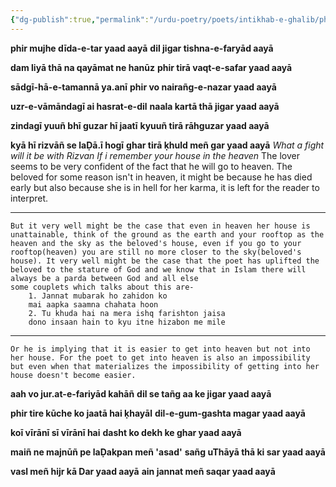 ```yaml
---
{"dg-publish":true,"permalink":"/urdu-poetry/poets/intikhab-e-ghalib/phir-mujhe-dida-e-tar-yaad-aaya/"}
---
```


**phir mujhe dīda-e-tar yaad aayā**
**dil jigar tishna-e-faryād aayā**

**dam liyā thā na qayāmat ne hanūz**
**phir tirā vaqt-e-safar yaad aayā**

**sādgī-hā-e-tamannā ya.anī**
**phir vo nairañg-e-nazar yaad aayā**

**uzr-e-vāmāndagī ai hasrat-e-dil**
**naala kartā thā jigar yaad aayā**

**zindagī yuuñ bhī guzar hī jaatī**
**kyuuñ tirā rāhguzar yaad aayā**

**kyā hī rizvāñ se laḌā.ī hogī**
**ghar tirā ḳhuld meñ gar yaad aayā**
    *What a fight will it be with Rizvan*
    *If i remember your house in the heaven*
	The lover seems to be very confident of the fact that he will go to heaven. The beloved for some reason isn't in heaven, it might be because he has died early but also because she is in hell for her karma, it is left for the reader to interpret. 

---
	But it very well might be the case that even in heaven her house is unattainable, think of the ground as the earth and your rooftop as the heaven and the sky as the beloved's house, even if you go to your rooftop(heaven) you are still no more closer to the sky(beloved's house). It very well might be the case that the poet has uplifted the beloved to the stature of God and we know that in Islam there will always be a parda between God and all else
	some couplets which talks about this are- 
		1. Jannat mubarak ho zahidon ko 
		mai aapka saamna chahata hoon
		2. Tu khuda hai na mera ishq farishton jaisa 
		dono insaan hain to kyu itne hizabon me mile
		

---
	Or he is implying that it is easier to get into heaven but not into her house. For the poet to get into heaven is also an impossibility but even when that materializes the impossibility of getting into her house doesn't become easier. 

**aah vo jur.at-e-fariyād kahāñ**
**dil se tañg aa ke jigar yaad aayā**

**phir tire kūche ko jaatā hai ḳhayāl**
**dil-e-gum-gashta magar yaad aayā**

**koī vīrānī sī vīrānī hai**
**dasht ko dekh ke ghar yaad aayā**

**maiñ ne majnūñ pe laḌakpan meñ 'asad'**
**sañg uThāyā thā ki sar yaad aayā**

**vasl meñ hijr kā Dar yaad aayā**
**ain jannat meñ saqar yaad aayā**

